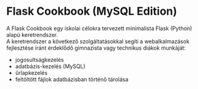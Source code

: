 Flask Cookbook (MySQL Edition)
==============
A Flask Cookbook egy iskolai célokra tervezett minimalista Flask (Python) alapú keretrendszer.  
A keretrendszer a következő szolgáltatásokkal segíti a webalkalmazások fejlesztése iránt érdeklődő gimnazista vagy technikus diákok munkáját:
* jogosultságkezelés
* adatbázis-kezelés (MySQL)
* űrlapkezelés
* feltöltött fájlok adatbázisban történő tárolása